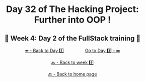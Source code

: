 <h1 align="center">Day 32 of The Hacking Project: Further into OOP !</h1>

<h2 align="center">🎉 Week 4: Day 2 of the FullStack training 🎉</h2>

<div align="center">
  
  [⬅️ - Back to Day 1️⃣](https://github.com/BenjaminCharmes/THP_FullStack/tree/main/Week_4/Day_1)
  &nbsp;&nbsp;&nbsp;&nbsp;&nbsp;&nbsp;&nbsp;&nbsp;&nbsp;&nbsp;&nbsp;&nbsp;&nbsp;&nbsp;&nbsp;
  [Go to Day 3️⃣ - ➡️](https://github.com/BenjaminCharmes/THP_FullStack/tree/main/Week_4/Day_3)

</div>

<div align="center">

  [🔙 - Back to week 4️⃣](https://github.com/BenjaminCharmes/THP_FullStack/tree/main/Week_4)

  [🔙 - Back to home page](https://github.com/BenjaminCharmes/THP_FullStack)

</div>
